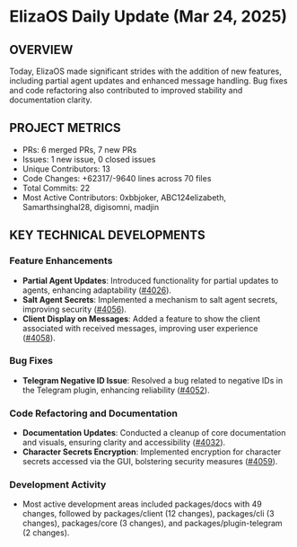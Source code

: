 # ElizaOS Daily Update (Mar 24, 2025)

## OVERVIEW

Today, ElizaOS made significant strides with the addition of new features, including partial agent updates and enhanced message handling. Bug fixes and code refactoring also contributed to improved stability and documentation clarity.

## PROJECT METRICS

- PRs: 6 merged PRs, 7 new PRs
- Issues: 1 new issue, 0 closed issues
- Unique Contributors: 13
- Code Changes: +62317/-9640 lines across 70 files
- Total Commits: 22
- Most Active Contributors: 0xbbjoker, ABC124elizabeth, Samarthsinghal28, digisomni, madjin

## KEY TECHNICAL DEVELOPMENTS

### Feature Enhancements

- **Partial Agent Updates**: Introduced functionality for partial updates to agents, enhancing adaptability ([#4026](https://github.com/elizaos/eliza/pull/4026)).
- **Salt Agent Secrets**: Implemented a mechanism to salt agent secrets, improving security ([#4056](https://github.com/elizaos/eliza/pull/4056)).
- **Client Display on Messages**: Added a feature to show the client associated with received messages, improving user experience ([#4058](https://github.com/elizaos/eliza/pull/4058)).

### Bug Fixes

- **Telegram Negative ID Issue**: Resolved a bug related to negative IDs in the Telegram plugin, enhancing reliability ([#4052](https://github.com/elizaos/eliza/pull/4052)).

### Code Refactoring and Documentation

- **Documentation Updates**: Conducted a cleanup of core documentation and visuals, ensuring clarity and accessibility ([#4032](https://github.com/elizaos/eliza/pull/4032)).
- **Character Secrets Encryption**: Implemented encryption for character secrets accessed via the GUI, bolstering security measures ([#4059](https://github.com/elizaos/eliza/pull/4059)).

### Development Activity

- Most active development areas included packages/docs with 49 changes, followed by packages/client (12 changes), packages/cli (3 changes), packages/core (3 changes), and packages/plugin-telegram (2 changes).
